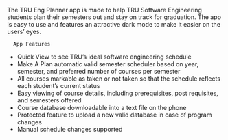 The TRU Eng Planner app is made to help TRU Software Engineering students plan their semesters out and stay on track for graduation. The app is easy to use and features an attractive dark mode to make it easier on the users’ eyes.

      App Features
- Quick View to see TRU’s ideal software engineering schedule
- Make A Plan automatic valid semester scheduler based on year, semester, and preferred number of courses per semester
- All courses markable as taken or not taken so that the schedule reflects each student’s current status
- Easy viewing of course details, including prerequisites, post requisites, and semesters offered
- Course database downloadable into a text file on the phone
- Protected feature to upload a new valid database in case of program changes
- Manual schedule changes supported
